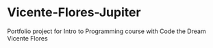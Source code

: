 # Vicente-Flores-Jupiter

Portfolio project for Intro to Programming course with Code the Dream
Vicente Flores
